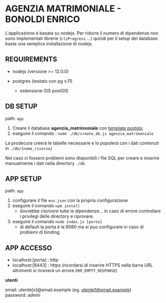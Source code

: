 # AGENZIA MATRIMONIALE - BONOLDI ENRICO

L'applicazione è basata su nodejs.
Per ridurre il numero di dipendenze non sono implementati librerie (```cliProgress``` ...) quindi per il setup del database basta una semplice installazione di nodejs.

## REQUIREMENTS

- nodejs (versione >= 12.0.0)

- postgres (testato con pg v.11)
  - estensione GIS postGIS 

## DB SETUP

path: ```app```

1. Creare il database **agenzia_matrimoniale** con <ins>template postgis</ins>;
2. eseguire il comando : ```node ./db/create_db.js agenzia_matrimoniale```

La prodecura creerà le tabelle necessarie e lo popolerà con i dati contenuti in ```./db/{nome_risorsa}```

Nel caso ci fossero problemi sono disponibili i file SQL per creare e inserire manualmente i dati nella directory  ```./db```

## APP SETUP

path: ```app```

1. configurare il file ```env.json``` con la propria configurazione
1. eseguire il comando ```npm install```
   - dovrebbe risolvere tutte le dipendenze... in caso di errore controllare i privilegi delle directory e riprovare.
2. eseguire il comando ```node index.js [porta]```
   - di default la porta è la 8080 ma si puo configurare in caso di problemi di binding.

## APP ACCESSO

 - localhost:[porta] : http
 - localhost:[8443] : https (ricordarsi di inserire HTTPS nella barra URL altrimenti si riceverà un errore ```ERR_EMPTY_RESPONSE```)

**utenti**

email: utente[n]@email.example (eg. utente1@email.example)  
password: admin


